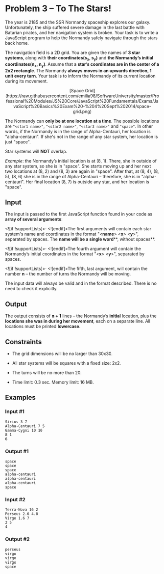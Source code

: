 ﻿
# Problem 3 – To The Stars!

The year is 2185 and the SSR Normandy spaceship explores our galaxy. Unfortunately, the ship suffered severe damage in the last battle with Batarian pirates, and her navigation system is broken. Your task is to write a JavaScript program to help the Normandy safely navigate through the stars back home.

The navigation field is a 2D grid. You are given the names of **3 star systems**, along with **their coordinates(s<sub>x</sub>,  s<sub>y</sub>)** and **the Normandy’s initial coordinates(n<sub>x</sub>, n<sub>y</sub>)**. Assume that a **star’s coordinates are in the center of a 2x2 rectangle**. The Normandy **always** **moves in an upwards direction, 1 unit every turn**. Your task is to inform the Normandy of its current location during its movement.

<p align="center">
[Space Grid] (https://raw.githubusercontent.com/emilia98/SoftwareUniversity/master/Professional%20Modules/JS%20Core/JavaScript%20Fundamentals/Exams/JavaScript%20Basics%20Exam%20-%204%20Sept%202014/space-grid.png)
</p>

 The Normandy can **only be at one location at a time**. The possible locations are ``"<star1 name>"``, ``"<star2 name>"``, ``"<star3 name>"`` and ``"space"``. In other words, if the Normandy is in the range of Alpha-Centauri, her location is "alpha-centauri". If she's not in the range of any star system, her location is just "space".

Star systems will **NOT** overlap.

_Example_: the Normandy’s initial location is at (8, 1). There, she in outside of any star system, so she is in "space". She starts moving up and her next two locations at (8, 2) and (8, 3) are again in "space". After that, at (8, 4), (8, 5), (8, 6) she is in the range of Alpha-Centauri – therefore, she is in "alpha-centauri". Her final location (8, 7) is outside any star, and her location is "space".

## Input

The input is passed to the first JavaScript function found in your code as **array of several arguments**:

<!\[if !supportLists\]>· <!\[endif\]>The first arguments will contain each star system's name and coordinates in the format "<**name**\> <**x**\> <**y**>", separated by spaces. The **name will be a single word****, without spaces**.

<!\[if !supportLists\]>· <!\[endif\]>The fourth argument will contain the Normandy’s initial coordinates in the format "<**x**\> <**y**>", separated by spaces.

<!\[if !supportLists\]>· <!\[endif\]>The fifth, last argument, will contain the number **n** – the number of turns the Normandy will be moving.

The input data will always be valid and in the format described. There is no need to check it explicitly.

## Output

The output consists of **n + 1** lines – the Normandy’s **initial** location, plus the **locations she was in during her movement**, each on a separate line. All locations must be printed **lowercase**.

## Constraints

-   The grid dimensions will be no larger than 30x30.
-   All star systems will be squares with a fixed size: 2x2.
-   The turns will be no more than 20.

- Time limit: 0.3 sec. Memory limit: 16 MB.

## Examples

### Input #1
```
Sirius 3 7
Alpha-Centauri 7 5
Gamma-Cygni 10 10
8 1
6
```
### Output #1
```
space
space
space
alpha-centauri
alpha-centauri
alpha-centauri
space
```
### Input #2
```
Terra-Nova 16 2
Perseus 2.6 4.8
Virgo 1.6 7
2 5
4
```
### Output #2
```
perseus
virgo
virgo
virgo
space
```
